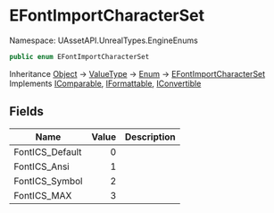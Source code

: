 # EFontImportCharacterSet

Namespace: UAssetAPI.UnrealTypes.EngineEnums

```csharp
public enum EFontImportCharacterSet
```

Inheritance [Object](https://docs.microsoft.com/en-us/dotnet/api/system.object) → [ValueType](https://docs.microsoft.com/en-us/dotnet/api/system.valuetype) → [Enum](https://docs.microsoft.com/en-us/dotnet/api/system.enum) → [EFontImportCharacterSet](./uassetapi.unrealtypes.engineenums.efontimportcharacterset.md)<br>
Implements [IComparable](https://docs.microsoft.com/en-us/dotnet/api/system.icomparable), [IFormattable](https://docs.microsoft.com/en-us/dotnet/api/system.iformattable), [IConvertible](https://docs.microsoft.com/en-us/dotnet/api/system.iconvertible)

## Fields

| Name | Value | Description |
| --- | --: | --- |
| FontICS_Default | 0 |  |
| FontICS_Ansi | 1 |  |
| FontICS_Symbol | 2 |  |
| FontICS_MAX | 3 |  |
